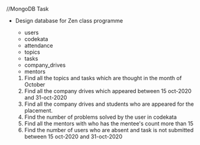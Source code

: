 //MongoDB Task

* Design database for Zen class programme
    - users
    - codekata
    - attendance
    - topics
    - tasks
    - company_drives
    - mentors

    1) Find all the topics and tasks which are thought in the month of October
    2) Find all the company drives which appeared between 15 oct-2020 and 31-oct-2020
    3) Find all the company drives and students who are appeared for the placement.
    4) Find the number of problems solved by the user in codekata
    5) Find all the mentors with who has the mentee's count more than 15
    6) Find the number of users who are absent and task is not submitted  between 15 oct-2020 and 31-oct-2020